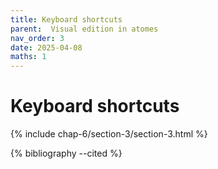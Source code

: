 ```yaml
---
title: Keyboard shortcuts
parent:  Visual edition in atomes
nav_order: 3
date: 2025-04-08
maths: 1
---
```


# Keyboard shortcuts

{% include chap-6/section-3/section-3.html %}

{% bibliography --cited %}
